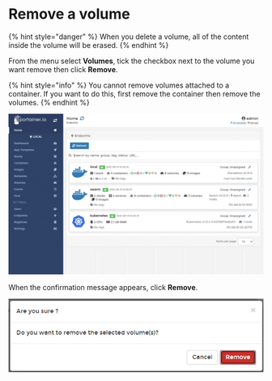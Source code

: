 # Remove a volume

{% hint style="danger" %}
When you delete a volume, all of the content inside the volume will be erased.
{% endhint %}

From the menu select **Volumes**, tick the checkbox next to the volume you want remove then click **Remove**.

{% hint style="info" %}
You cannot remove volumes attached to a container. If you want to do this, first remove the container then remove the volumes.
{% endhint %}

![](../../../.gitbook/assets/volumes-remove-1.gif)

When the confirmation message appears, click **Remove**.

![](../../../.gitbook/assets/volumes-remove-2.png)



